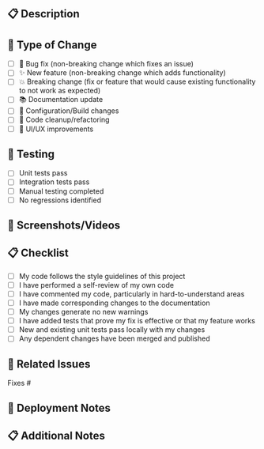 ## 📋 Description

<!-- Provide a brief description of the changes in this PR -->

## 🔄 Type of Change

<!-- Mark the relevant option(s) -->

- [ ] 🐛 Bug fix (non-breaking change which fixes an issue)
- [ ] ✨ New feature (non-breaking change which adds functionality)
- [ ] 💥 Breaking change (fix or feature that would cause existing functionality
      to not work as expected)
- [ ] 📚 Documentation update
- [ ] 🔧 Configuration/Build changes
- [ ] 🧹 Code cleanup/refactoring
- [ ] 🎨 UI/UX improvements

## 🧪 Testing

<!-- Describe the tests that you ran to verify your changes -->

- [ ] Unit tests pass
- [ ] Integration tests pass
- [ ] Manual testing completed
- [ ] No regressions identified

## 📸 Screenshots/Videos

<!-- If applicable, add screenshots or videos to help explain your changes -->

## 📋 Checklist

<!-- Mark completed items with [x] -->

- [ ] My code follows the style guidelines of this project
- [ ] I have performed a self-review of my own code
- [ ] I have commented my code, particularly in hard-to-understand areas
- [ ] I have made corresponding changes to the documentation
- [ ] My changes generate no new warnings
- [ ] I have added tests that prove my fix is effective or that my feature works
- [ ] New and existing unit tests pass locally with my changes
- [ ] Any dependent changes have been merged and published

## 🔗 Related Issues

<!-- Link any related issues using keywords like "Fixes #123" or "Closes #456" -->

Fixes #

## 🚀 Deployment Notes

<!-- Any special deployment considerations or instructions -->

## 📋 Additional Notes

<!-- Any additional information that reviewers should know -->
